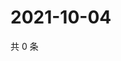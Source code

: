 # 2021-10-04

共 0 条

<!-- BEGIN WEIBO -->
<!-- 最后更新时间 Mon Oct 04 2021 12:17:39 GMT+0800 (China Standard Time) -->

<!-- END WEIBO -->
